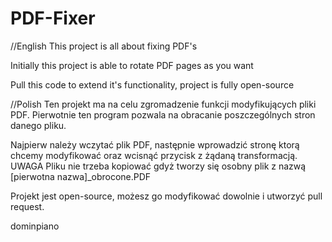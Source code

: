 # PDF-Fixer

//English
This project is all about fixing PDF's

Initially this project is able to rotate PDF pages as you want

Pull this code to extend it's functionality, project is fully open-source

//Polish
Ten projekt ma na celu zgromadzenie funkcji modyfikujących pliki PDF.
Pierwotnie ten program pozwala na obracanie poszczególnych stron danego pliku.

Najpierw należy wczytać plik PDF, następnie wprowadzić stronę ktorą chcemy modyfikować oraz wcisnąć przycisk z żądaną transformacją. 
UWAGA
Pliku nie trzeba kopiować gdyż tworzy się osobny plik z nazwą [pierwotna nazwa]_obrocone.PDF

Projekt jest open-source, możesz go modyfikować dowolnie i utworzyć pull request.

dominpiano
